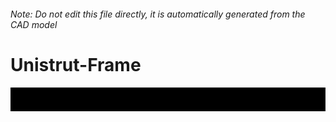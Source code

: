 ###### Note: Do not edit this file directly, it is automatically generated from the CAD model

# Unistrut-Frame

![](/project.svg)

